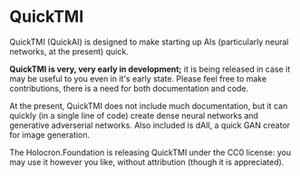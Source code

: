 # QuickTMI

QuickTMI (QuickAI) is designed to make starting up AIs (particularly neural networks, at the present) quick.

**QuickTMI is very, very early in development;** it is being released in case it may be useful to you even in it's early state. Please feel free to make contributions, there is a need for both documentation and code.

At the present, QuickTMI does not include much documentation, but it can quickly (in a single line of code) create dense neural networks and generative adverserial networks. Also included is dAlI, a quick GAN creator for image generation.

The Holocron.Foundation is releasing QuickTMI under the CC0 license: you may use it however you like, without attribution (though it is appreciated).
